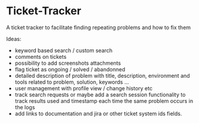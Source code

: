 # Ticket-Tracker
A ticket tracker to facilitate finding repeating problems and how to fix them


Ideas:
- keyword based search / custom search
- comments on tickets
- possibility to add screenshots attachments
- flag ticket as ongoing / solved / abandonned
- detailed description of problem with title, description, environment and tools related to problem, solution, keywords ...
- user management with profile view / change history etc
- track search requests or maybe add a search session functionality to track results used and timestamp each time the same problem occurs in the logs
- add links to documentation and jira or other ticket system ids fields.
